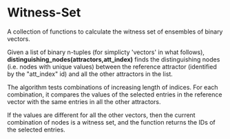 # Witness-Set
A collection of functions to calculate the witness set of ensembles of binary vectors.

Given a list of binary n-tuples (for simplicty 'vectors' in what follows), **distinguishing_nodes(attractors,att_index)**
finds the distinguishing nodes (i.e. nodes with unique values) between the reference 
attractor (identified by the "att_index" id) and all the other attractors in the list.

The algorithm tests combinations of increasing length of indices. 
For each combination, it compares the values of the selected entries in the reference vector 
with the same entries in all the other attractors. 
    
If the values are different for all the other vectors, 
then the current combination of nodes is a witness set, and the function returns the IDs of the selected entries.
